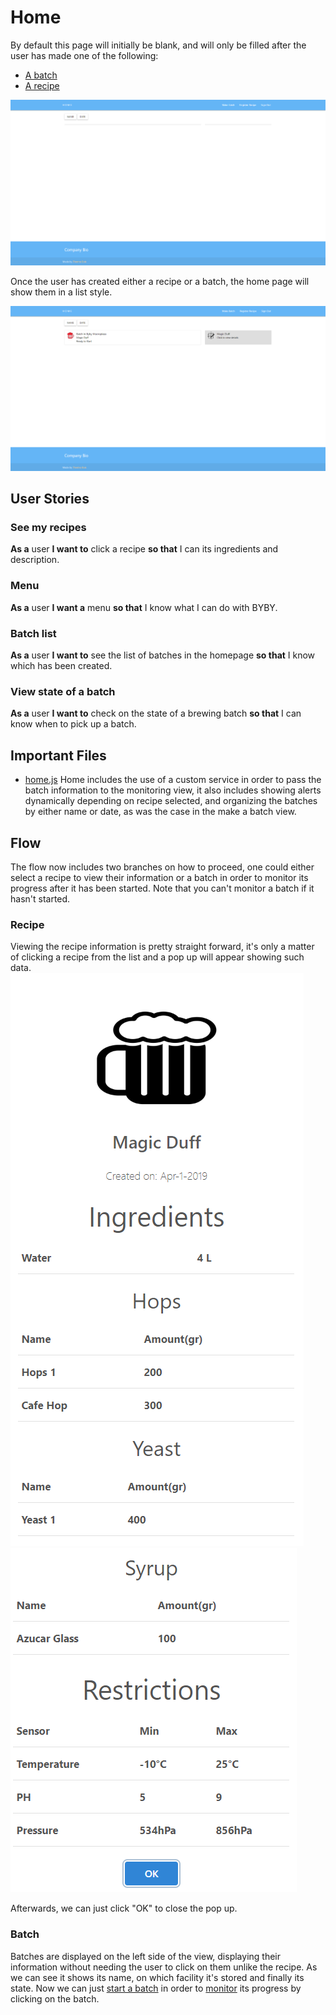# Home
By default this page will initially be blank, and will only be filled after the user has made one of the following:
* [A batch](https://github.com/KillerFarmer/BYBY/tree/documentation/documentation/batch.md "Make a batch")
* [A recipe](https://github.com/KillerFarmer/BYBY/tree/documentation/documentation/recipe.md "Register a recipe")

![home](https://raw.githubusercontent.com/KillerFarmer/BYBY/documentation/documentation/img/homeblank.png "home")

Once the user has created either a recipe or a batch, the home page will show them in a list style.

![home](https://raw.githubusercontent.com/KillerFarmer/BYBY/documentation/documentation/img/home.png "Home done")
## User Stories 
### See my recipes
**As a** user **I want to** click a recipe **so that** I can its ingredients and description.
### Menu
**As a** user **I want a** menu **so that** I know what I can do with BYBY.
### Batch list
**As a** user **I want to** see the list of batches in the homepage **so that** I know which has been created.
### View state of a batch
**As a** user **I want to** check on the state of a brewing batch **so that** I can know when to pick up a batch.
## Important Files 
* [home.js](https://github.com/KillerFarmer/BYBY/tree/documentation/js/home.js "home.js")
Home includes the use of a custom service in order to pass the batch information to the monitoring view, it also includes showing alerts dynamically depending on recipe selected, and organizing the batches by either name or date, as was the case in the make a batch view.
## Flow
The flow now includes two branches on how to proceed, one could either select a recipe to view their information or a batch in order to monitor its progress after it has been started. Note that you can't monitor a batch if it hasn't started. 
### Recipe
Viewing the recipe information is pretty straight forward, it's only a matter of clicking a recipe from the list and a pop up will appear showing such data. 
![recipe1](https://raw.githubusercontent.com/KillerFarmer/BYBY/documentation/documentation/img/homerec1.png "Recipe 1")
![recipe2](https://raw.githubusercontent.com/KillerFarmer/BYBY/documentation/documentation/img/homerec2.png "Recipe 2")

Afterwards, we can just click "OK" to close the pop up.
### Batch
Batches are displayed on the left side of the view, displaying their information without needing the user to click on them unlike the recipe. As we can see it shows its name, on which facility it's stored and finally its state. Now we can just [start a batch](https://github.com/KillerFarmer/BYBY/tree/documentation/documentation/startbatch.md "start a batch") in order to [monitor](https://github.com/KillerFarmer/BYBY/tree/documentation/documentation/monitor.md "home") its progress by clicking on the batch. 